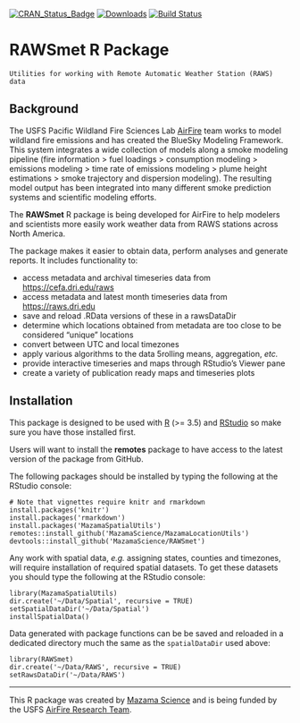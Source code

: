 [![CRAN\_Status\_Badge](http://www.r-pkg.org/badges/version/RAWSmet)](https://cran.r-project.org/package=RAWSmet)
[![Downloads](http://cranlogs.r-pkg.org/badges/RAWSmet)](https://cran.r-project.org/package=RAWSmet)
[![Build Status](https://travis-ci.org/MazamaScience/RAWSmet.svg?branch=master)](https://travis-ci.org/MazamaScience/RAWSmet)

# RAWSmet R Package 

```
Utilities for working with Remote Automatic Weather Station (RAWS) data
```

## Background

The USFS Pacific Wildland Fire Sciences Lab [AirFire](https://www.airfire.org) 
team works to model wildland fire emissions and has created the BlueSky Modeling 
Framework. This system  integrates a wide collection of models along a smoke 
modeling pipeline (fire  information > fuel loadings > consumption modeling > 
emissions modeling > time rate of emissions modeling > plume height estimations > 
smoke trajectory and dispersion  modeling). The resulting model output has 
been integrated into many different smoke  prediction systems and scientific 
modeling efforts.

The **RAWSmet** R package is being developed for AirFire to help modelers and 
scientists more easily work weather data from RAWS stations across 
North America.

The package makes it easier to obtain data, perform analyses and generate 
reports. It includes functionality to:

* access metadata and archival timeseries data from https://cefa.dri.edu/raws
* access metadata and latest month timeseries data from https://raws.dri.edu
* save and reload .RData versions of these in a rawsDataDir
* determine which locations obtained from metadata are too close to be 
considered “unique” locations
* convert between UTC and local timezones
* apply various algorithms to the data 5rolling means, aggregation, _etc._
* provide interactive timeseries and maps through RStudio’s Viewer pane
* create a variety of publication ready maps and timeseries plots

## Installation

This package is designed to be used with [R](https://cran.r-project.org) 
(>= 3.5) and [RStudio](https://www.rstudio.com) so make sure you have those 
installed first.

Users will want to install the **remotes** package to have access to the latest 
version of the package from GitHub.

The following packages should be installed by typing the following at the 
RStudio console:

```
# Note that vignettes require knitr and rmarkdown
install.packages('knitr')
install.packages('rmarkdown')
install.packages('MazamaSpatialUtils')
remotes::install_github('MazamaScience/MazamaLocationUtils')
devtools::install_github('MazamaScience/RAWSmet')
```
Any work with spatial data, *e.g.* assigning states, counties and timezones, 
will require installation of required spatial datasets. To get these datasets 
you should type the following at the RStudio console:

```
library(MazamaSpatialUtils)
dir.create('~/Data/Spatial', recursive = TRUE)
setSpatialDataDir('~/Data/Spatial')
installSpatialData()
```

Data generated with package functions can be be saved and reloaded in a
dedicated directory much the same as the `spatialDataDir` used above:

```
library(RAWSmet)
dir.create('~/Data/RAWS', recursive = TRUE)
setRawsDataDir('~/Data/RAWS')
```

----

This R package was created by [Mazama Science](http://mazamascience.com) and is 
being funded by the USFS [AirFire Research Team](https://airfire.org).
